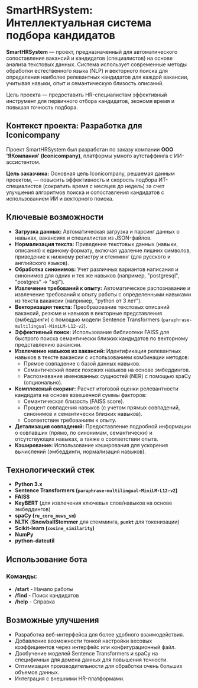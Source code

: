 # SmartHRSystem: Интеллектуальная система подбора кандидатов 

**SmartHRSystem** — проект, предназначенный для автоматического сопоставления вакансий и кандидатов (специалистов) на основе анализа текстовых данных. Система использует современные методы обработки естественного языка (NLP) и векторного поиска для определения наиболее релевантных кандидатов для каждой вакансии, учитывая навыки, опыт и семантическую близость описаний.

Цель проекта — предоставить HR-специалистам эффективный инструмент для первичного отбора кандидатов, экономя время и повышая точность подбора.

## Контекст проекта: Разработка для Iconicompany

Проект SmartHRSystem был разработан по заказу компании **ООО 'ЯКомпания' (Iconicompany)**, платформы умного аутстаффинга с ИИ-ассистентом.

**Цель заказчика:**
Основная цель Iconicompany, решаемая данным проектом, — повысить эффективность и скорость подбора ИТ-специалистов (сократить время с месяцев до недель) за счет улучшения алгоритмов поиска и сопоставления кандидатов с использованием ИИ и векторного поиска.

## Ключевые возможности 

*   **Загрузка данных:** Автоматическая загрузка и парсинг данных о навыках, вакансиях и специалистах из JSON-файлов.
*   **Нормализация текста:** Приведение текстовых данных (навыки, описания) к единому формату, включая удаление лишних символов, приведение к нижнему регистру и стемминг (для русского и английского языков).
*   **Обработка синонимов:** Учет различных вариантов написания и синонимов для одних и тех же навыков (например, "postgresql", "postgres" -> "sql").
*   **Извлечение требований к опыту:** Автоматическое распознавание и извлечение требований к опыту работы с определенными навыками из текста вакансии (например, "python от 3 лет").
*   **Векторизация текста:** Преобразование текстовых описаний вакансий, резюме и навыков в векторные представления (эмбеддинги) с помощью модели Sentence Transformers (`paraphrase-multilingual-MiniLM-L12-v2`).
*   **Эффективный поиск:** Использование библиотеки FAISS для быстрого поиска семантически близких кандидатов по векторному представлению вакансии.
*   **Извлечение навыков из вакансий:** Идентификация релевантных навыков в тексте вакансии с использованием комбинации методов:
    *   Прямое совпадение с базой данных навыков.
    *   Семантический поиск похожих навыков на основе эмбеддингов.
    *   Распознавание именованных сущностей (NER) с помощью spaCy (опционально).
*   **Комплексный скоринг:** Расчет итоговой оценки релевантности кандидата на основе взвешенной суммы факторов:
    *   Семантическая близость (FAISS score).
    *   Процент совпадения навыков (с учетом прямых совпадений, синонимов и семантически близких навыков).
    *   Соответствие требованиям к опыту.
*   **Детализация совпадений:** Предоставление подробной информации о совпавших (прямо, по синонимам, семантически) и отсутствующих навыках, а также о соответствии опыта.
*   **Кэширование:** Использование кэширования для ускорения вычислений (эмбеддинги, нормализация навыков).

## Технологический стек

*   **Python 3.x**
*   **Sentence Transformers (`paraphrase-multilingual-MiniLM-L12-v2`)**
*   **FAISS**
*   **KeyBERT** (для извлечения ключевых слов/навыков на основе эмбеддингов)
*   **spaCy (`ru_core_news_sm`)**
*   **NLTK** (**SnowballStemmer** для стемминга, **`punkt`** для токенизации)
*   **Scikit-learn (`cosine_similarity`)**
*   **NumPy**
*   **python-dateutil**

## Использование бота

### **Команды:**
- **/start** - Начало работы
- **/find** - Поиск кандидатов
- **/help** - Справка

## Возможные улучшения 

*   Разработка веб-интерфейса для более удобного взаимодействия.
*   Добавление возможности тонкой настройки весовых коэффициентов через интерфейс или конфигурационный файл.
*   Дообучение моделей Sentence Transformers и spaCy на специфичных для домена данных для повышения точности.
*   Оптимизация производительности для обработки очень больших объемов данных.
*   Интеграция с внешними HR-платформами.
